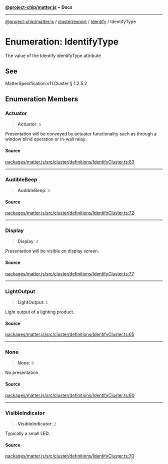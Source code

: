 [**@project-chip/matter.js**](../../../../../README.md) • **Docs**

***

[@project-chip/matter.js](../../../../../modules.md) / [cluster/export](../../../README.md) / [Identify](../README.md) / IdentifyType

# Enumeration: IdentifyType

The value of the Identify identifyType attribute

## See

MatterSpecification.v11.Cluster § 1.2.5.2

## Enumeration Members

### Actuator

> **Actuator**: `5`

Presentation will be conveyed by actuator functionality such as through a window blind operation or in-wall
relay.

#### Source

[packages/matter.js/src/cluster/definitions/IdentifyCluster.ts:83](https://github.com/project-chip/matter.js/blob/7a8cbb56b87d4ccf34bec5a9a95ab40a1711324f/packages/matter.js/src/cluster/definitions/IdentifyCluster.ts#L83)

***

### AudibleBeep

> **AudibleBeep**: `3`

#### Source

[packages/matter.js/src/cluster/definitions/IdentifyCluster.ts:72](https://github.com/project-chip/matter.js/blob/7a8cbb56b87d4ccf34bec5a9a95ab40a1711324f/packages/matter.js/src/cluster/definitions/IdentifyCluster.ts#L72)

***

### Display

> **Display**: `4`

Presentation will be visible on display screen.

#### Source

[packages/matter.js/src/cluster/definitions/IdentifyCluster.ts:77](https://github.com/project-chip/matter.js/blob/7a8cbb56b87d4ccf34bec5a9a95ab40a1711324f/packages/matter.js/src/cluster/definitions/IdentifyCluster.ts#L77)

***

### LightOutput

> **LightOutput**: `1`

Light output of a lighting product.

#### Source

[packages/matter.js/src/cluster/definitions/IdentifyCluster.ts:65](https://github.com/project-chip/matter.js/blob/7a8cbb56b87d4ccf34bec5a9a95ab40a1711324f/packages/matter.js/src/cluster/definitions/IdentifyCluster.ts#L65)

***

### None

> **None**: `0`

No presentation.

#### Source

[packages/matter.js/src/cluster/definitions/IdentifyCluster.ts:60](https://github.com/project-chip/matter.js/blob/7a8cbb56b87d4ccf34bec5a9a95ab40a1711324f/packages/matter.js/src/cluster/definitions/IdentifyCluster.ts#L60)

***

### VisibleIndicator

> **VisibleIndicator**: `2`

Typically a small LED.

#### Source

[packages/matter.js/src/cluster/definitions/IdentifyCluster.ts:70](https://github.com/project-chip/matter.js/blob/7a8cbb56b87d4ccf34bec5a9a95ab40a1711324f/packages/matter.js/src/cluster/definitions/IdentifyCluster.ts#L70)

